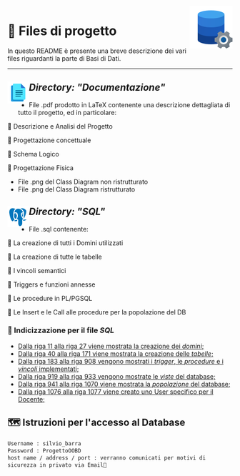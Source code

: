 <img src="icons8-configurazione-dati-96.png" align="right"/>  

# 📂 Files di progetto
In questo README è presente una breve descrizione dei vari files riguardanti la parte di Basi di Dati.

---


## *Directory: "Documentazione"*  <img src="icons8-documenti-48.png" align="left"/>    
- File .pdf prodotto in LaTeX contenente una descrizione dettagliata di tutto il progetto, ed in particolare:

📄 Descrizione e Analisi del Progetto

📄 Progettazione concettuale

📄 Schema Logico

📄 Progettazione Fisica

- File .png del Class Diagram non ristrutturato
- File .png del Class Diagram ristrutturato




## *Directory: "SQL"* <img src="icons8-postgreesql-48.png" align="left"/>  
- File .sql contenente:

📝 La creazione di tutti i Domini utilizzati

📝 La creazione di tutte le tabelle

📝 I vincoli semantici

📝 Triggers e funzioni annesse

📝 Le procedure in PL/PGSQL

📝 Le Insert e le Call alle procedure per la popolazione del DB

### 🧩 Indicizzazione per il file *SQL*
- [Dalla riga 11 alla riga 27 viene mostrata la creazione dei *domini*;](https://github.com/tosska/progetto_oobd/blob/main/Basi%20di%20dati/SQL/CreateTable.sql#L11)
- [Dalla riga 40 alla riga 171 viene mostrata la creazione delle *tabelle*;](https://github.com/tosska/progetto_oobd/blob/main/Basi%20di%20dati/SQL/CreateTable.sql#L40)
- [Dalla riga 183 alla riga 908 vengono mostrati i *trigger*, le *procedure* e  i *vincoli* implementati;](https://github.com/tosska/progetto_oobd/blob/main/Basi%20di%20dati/SQL/CreateTable.sql#L183)
- [Dalla riga 919 alla riga 933 vengono mostrate le *viste* del database;](https://github.com/tosska/progetto_oobd/blob/main/Basi%20di%20dati/SQL/CreateTable.sql#L919)
- [Dalla riga 941 alla riga 1070 viene mostrata la *popolazione* del database;](https://github.com/tosska/progetto_oobd/blob/main/Basi%20di%20dati/SQL/CreateTable.sql#L941)
- [Dalla riga 1076 alla riga 1077 viene creato uno User specifico per il Docente;](https://github.com/tosska/progetto_oobd/blob/main/Basi%20di%20dati/SQL/CreateTable.sql#L1076)

## 🗺 Istruzioni per l'accesso al Database 
```
Username : silvio_barra 
Password : ProgettoOOBD
host name / address / port : verranno comunicati per motivi di sicurezza in privato via Email📩

```
